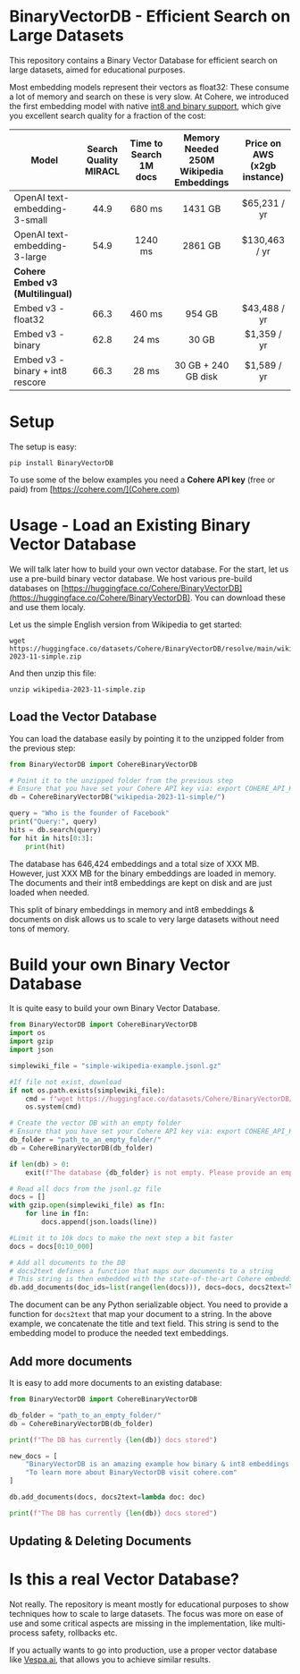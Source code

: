 # BinaryVectorDB - Efficient Search on Large Datasets

This repository contains a Binary Vector Database for efficient search on large datasets, aimed for educational purposes.

Most embedding models represent their vectors as float32: These consume a lot of memory and search on these is very slow. At Cohere, we introduced the first embedding model with native [int8 and binary support](https://txt.cohere.com/int8-binary-embeddings/), which give you excellent search quality for a fraction of the cost:


| Model | Search Quality MIRACL | Time to Search 1M docs | Memory Needed 250M Wikipedia Embeddings | Price on AWS (x2gb instance) |
| ----- |:---------------------:|:----------------------:|:---------------------------------------:|:------------:|
| OpenAI text-embedding-3-small | 44.9 | 680 ms | 1431 GB | $65,231 / yr |
| OpenAI text-embedding-3-large | 54.9 | 1240 ms | 2861 GB | $130,463 / yr |
| **Cohere Embed v3 (Multilingual)** | | | | |
| Embed v3 - float32 | 66.3 | 460 ms | 954 GB | $43,488 / yr |
| Embed v3 - binary | 62.8 | 24 ms | 30 GB | $1,359 / yr |
| Embed v3 - binary + int8 rescore | 66.3 | 28 ms | 30 GB + 240 GB disk | $1,589 / yr |


# Setup

The setup is easy:
```
pip install BinaryVectorDB
```

To use some of the below examples you need a **Cohere API key** (free or paid) from [https://cohere.com/](Cohere.com) 


# Usage - Load an Existing Binary Vector Database

We will talk later how to build your own vector database. For the start, let us use a pre-build binary vector database. We host various pre-build databases on [https://huggingface.co/Cohere/BinaryVectorDB](https://huggingface.co/Cohere/BinaryVectorDB). You can download these and use them localy.

Let us the simple English version from Wikipedia to get started:
```
wget https://huggingface.co/datasets/Cohere/BinaryVectorDB/resolve/main/wikipedia-2023-11-simple.zip
```

And then unzip this file:
```
unzip wikipedia-2023-11-simple.zip
```


## Load the Vector Database

You can load the database easily by pointing it to the unzipped folder from the previous step:

```python
from BinaryVectorDB import CohereBinaryVectorDB

# Point it to the unzipped folder from the previous step
# Ensure that you have set your Cohere API key via: export COHERE_API_KEY=<<YOUR_KEY>>
db = CohereBinaryVectorDB("wikipedia-2023-11-simple/")

query = "Who is the founder of Facebook"
print("Query:", query)
hits = db.search(query)
for hit in hits[0:3]:
    print(hit)
```

The database has 646,424 embeddings and a total size of XXX MB. However, just XXX MB for the binary embeddings are loaded in memory. The documents and their int8 embeddings are kept on disk and are just loaded when needed.

This split of binary embeddings in memory and int8 embeddings & documents on disk allows us to scale to very large datasets without need tons of memory.

# Build your own Binary Vector Database

It is quite easy to build your own Binary Vector Database.

```python
from BinaryVectorDB import CohereBinaryVectorDB
import os
import gzip
import json

simplewiki_file = "simple-wikipedia-example.jsonl.gz"

#If file not exist, download
if not os.path.exists(simplewiki_file):
    cmd = f"wget https://huggingface.co/datasets/Cohere/BinaryVectorDB/resolve/main/simple-wikipedia-example.jsonl.gz"
    os.system(cmd)

# Create the vector DB with an empty folder
# Ensure that you have set your Cohere API key via: export COHERE_API_KEY=<<YOUR_KEY>>
db_folder = "path_to_an_empty_folder/"
db = CohereBinaryVectorDB(db_folder)

if len(db) > 0:
    exit(f"The database {db_folder} is not empty. Please provide an empty folder to create a new database.")

# Read all docs from the jsonl.gz file
docs = []
with gzip.open(simplewiki_file) as fIn:
    for line in fIn:
        docs.append(json.loads(line))

#Limit it to 10k docs to make the next step a bit faster
docs = docs[0:10_000]

# Add all documents to the DB
# docs2text defines a function that maps our documents to a string
# This string is then embedded with the state-of-the-art Cohere embedding model
db.add_documents(doc_ids=list(range(len(docs))), docs=docs, docs2text=lambda doc: doc['title']+" "+doc['text'])
```

The document can be any Python serializable object. You need to provide a function for `docs2text` that map your document to a string. In the above example, we concatenate the title and text field. This string is send to the embedding model to produce the needed text embeddings.


## Add more documents
It is easy to add more documents to an existing database:

```python
from BinaryVectorDB import CohereBinaryVectorDB

db_folder = "path_to_an_empty_folder/"
db = CohereBinaryVectorDB(db_folder)

print(f"The DB has currently {len(db)} docs stored")

new_docs = [
    "BinaryVectorDB is an amazing example how binary & int8 embeddings allows scaling to large datasets",
    "To learn more about BinaryVectorDB visit cohere.com"
]

db.add_documents(docs, docs2text=lambda doc: doc)

print(f"The DB has currently {len(db)} docs stored")
```

## Updating & Deleting Documents


# Is this a real Vector Database?

Not really. The repository is meant mostly for educational purposes to show techniques how to scale to large datasets. The focus was more on ease of use and some critical aspects are missing in the implementation, like multi-process safety, rollbacks etc. 

If you actually wants to go into production, use a proper vector database like [Vespa.ai](https://blog.vespa.ai/scaling-large-vector-datasets-with-cohere-binary-embeddings-and-vespa/), that allows you to achieve similar results.